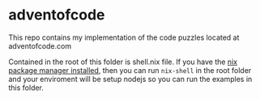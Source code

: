 # adventofcode

This repo contains my implementation of the code puzzles located at adventofcode.com

Contained in the root of this folder is shell.nix file.  If you have the [nix package manager installed](https://nixos.org/download/), then you can run `nix-shell` in the root folder and your enviroment will be setup nodejs so you can run the examples in this folder.
